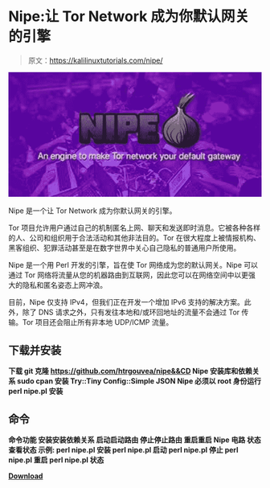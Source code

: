 # Nipe:让 Tor Network 成为你默认网关的引擎

> 原文：<https://kalilinuxtutorials.com/nipe/>

[![](img/8d0318e145fe9f9605a2c05d6bb4b02c.png)](https://blogger.googleusercontent.com/img/b/R29vZ2xl/AVvXsEgbEMzdaQ7O-wQRFwGq0KhhQ0V1D7aZ7YLLew0xBrZKEg7rl9DftyU8EOu-BO7pYJ1os-twfFwErCHuiSWPwsSRhL5T9jjJcSwdGuXrLGA1qdKAxiA4regokJMa3x38UhkOerEsGUdMoElD6PmcxSMfOov9J9YvMz5tE_UgeGn3vrC9StBbenaAWgpt/s728/download.png)

Nipe 是一个让 Tor Network 成为你默认网关的引擎。

Tor 项目允许用户通过自己的机制匿名上网、聊天和发送即时消息。它被各种各样的人、公司和组织用于合法活动和其他非法目的。Tor 在很大程度上被情报机构、黑客组织、犯罪活动甚至是在数字世界中关心自己隐私的普通用户所使用。

Nipe 是一个用 Perl 开发的引擎，旨在使 Tor 网络成为您的默认网关。Nipe 可以通过 Tor 网络将流量从您的机器路由到互联网，因此您可以在网络空间中以更强大的隐私和匿名姿态上网冲浪。

目前，Nipe 仅支持 IPv4，但我们正在开发一个增加 IPv6 支持的解决方案。此外，除了 DNS 请求之外，只有发往本地和/或环回地址的流量不会通过 Tor 传输。Tor 项目还会阻止所有非本地 UDP/ICMP 流量。

## 下载并安装

**下载
git 克隆 https://github.com/htrgouvea/nipe&&CD Nipe
安装库和依赖关系
sudo cpan 安装 Try::Tiny Config::Simple JSON
Nipe 必须以 root 身份运行
perl nipe.pl 安装**

## 命令

**命令功能
安装安装依赖关系
启动启动路由
停止停止路由
重启重启 Nipe 电路
状态查看状态
示例:
perl nipe.pl 安装
perl nipe.pl 启动
perl nipe.pl 停止
perl nipe.pl 重启
perl nipe.pl 状态**

[**Download**](https://github.com/htrgouvea/nipe)